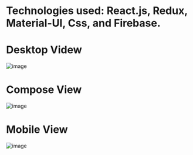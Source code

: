 # Technologies used: React.js, Redux, Material-UI, Css, and Firebase.

# Desktop Videw
![image](https://user-images.githubusercontent.com/73797796/134780113-fdc10f81-3110-4ccb-9af1-c3fb8ee4686c.png)

# Compose View
![image](https://user-images.githubusercontent.com/73797796/134780149-ab45e424-5b3a-4c73-bc2b-b43ac2d85f40.png)

# Mobile View
![image](https://user-images.githubusercontent.com/73797796/134780135-04f52b90-9078-4949-bc3b-d1f2fe907d78.png)
